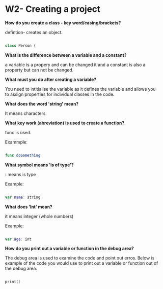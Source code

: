 # W2- Creating a project 

**How do you create a class - key word/casing/brackets?**

defintion- creates an object. 

```swift

class Person {

```

**What is the difference between a variable and a constant?**

 a variable is a propery and can be changed it and a constant is also a property but can not be changed. 

**What must you do after creating a variable?**

You need to intitialise the variable as it defines the variable and allows you to assign properties for individual classes in the code. 

**What does the word 'string' mean?**

It means characters. 

**What key work (abreviation) is used to create a function?**

func is used. 

Exammple:

```swift 

func doSomething 

```
**What symbol means 'is of type'?**

: means is type 

Example:

```swift 

var name: string

```

**What does 'Int' mean?**

it means integer (whole numbers)

Example:

```swift 

var age: int 

```
**How do you print out a variable or function in the debug area?**

The debug area is used to examine the code and point out erros. Below is example of the code you would use to print out a variable or function out of the debug area. 

``` swift 

print() 

```
